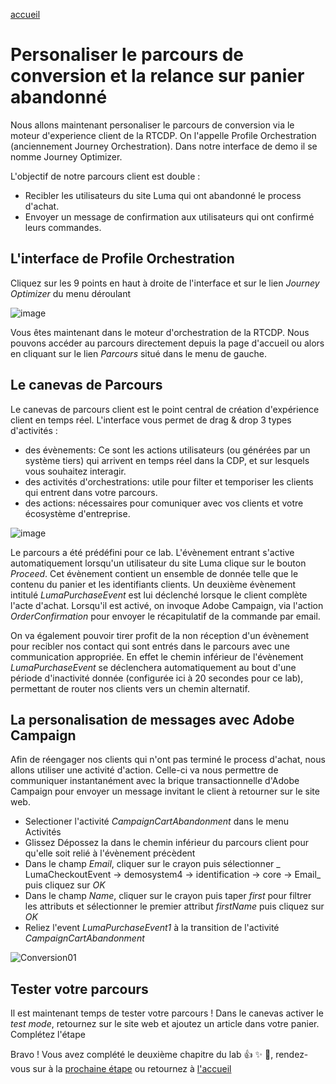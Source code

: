 [accueil](README.md)



Personaliser le parcours de conversion et la relance sur panier abandonné
=========================================================================


Nous allons maintenant personaliser le parcours de conversion via le moteur d'experience client de la RTCDP. On l'appelle Profile Orchestration (anciennement Journey Orchestration). Dans notre interface de demo il se nomme Journey Optimizer. 

L'objectif de notre parcours client est double : 

- Recibler les utilisateurs du site Luma qui ont abandonné le process d'achat.
- Envoyer un message de confirmation aux utilisateurs qui ont confirmé leurs commandes.



## L'interface de Profile Orchestration

Cliquez sur les 9 points en haut à droite de l'interface et sur le lien _Journey Optimizer_ du menu déroulant

![image](https://user-images.githubusercontent.com/40355195/216600072-bdbc3a9e-e702-4d77-832f-5f2c07de1f3c.png)


Vous êtes maintenant dans le moteur d'orchestration de la RTCDP. 
Nous pouvons accéder au parcours directement depuis la page d'accueil ou alors en cliquant sur le lien _Parcours_ situé dans le menu de gauche.


## Le canevas de Parcours
Le canevas de parcours client est le point central de création d'expérience client en temps réel. L'interface vous permet de drag & drop 3 types d'activités : 
- des évènements: Ce sont les actions utilisateurs (ou générées par un système tiers) qui arrivent en temps réel dans la CDP, et sur lesquels vous souhaitez interagir. 
- des activités d'orchestrations:  utile pour filter et temporiser les clients qui entrent dans votre parcours.
- des actions: nécessaires pour comuniquer avec vos clients et votre écosystème d'entreprise. 


![image](https://user-images.githubusercontent.com/40355195/216953101-53853c4b-a710-45e6-826d-c8351ccbe258.png)


Le parcours a été prédéfini pour ce lab. L'évènement entrant s'active automatiquement lorsqu'un utilisateur du site Luma clique sur le bouton _Proceed_. Cet évènement contient un ensemble de donnée telle que le contenu du panier et les identifiants clients.
Un deuxième évènement intitulé _LumaPurchaseEvent_ est lui déclenché lorsque le client complète l'acte d'achat. Lorsqu'il est activé, on invoque Adobe Campaign, via l'action _OrderConfirmation_ pour envoyer le récapitulatif de la commande par email. 


On va également pouvoir tirer profit de la non réception d'un évènement pour recibler nos contact qui sont entrés dans le parcours avec une communication appropriée. En effet le chemin inférieur de l'évènement _LumaPurchaseEvent_ se déclenchera automatiquement au bout d'une période d'inactivité donnée (configurée ici à 20 secondes pour ce lab), permettant de router nos clients vers un chemin alternatif. 

## La personalisation de messages avec Adobe Campaign 

Afin de réengager nos clients qui n'ont pas terminé le process d'achat, nous allons utiliser une activité d'action. Celle-ci va nous permettre de communiquer instantanément avec la brique transactionnelle d'Adobe Campaign pour envoyer un message invitant le client à retourner sur le site web.

- Selectioner l'activité _CampaignCartAbandonment_ dans le menu Activités
- Glissez Dépossez la dans le chemin inférieur du parcours client pour qu'elle soit relié à l'évènement précèdent
- Dans le champ _Email_, cliquer sur le crayon puis sélectionner _ LumaCheckoutEvent -> demosystem4 -> identification -> core -> Email_ puis cliquez sur _OK_
- Dans le champ _Name_, cliquer sur le crayon puis taper _first_ pour filtrer les attributs et sélectionner le premier attribut _firstName_ puis cliquez sur _OK_
- Reliez l'event _LumaPurchaseEvent1_ à la transition de l'activité _CampaignCartAbandonment_

![Conversion01](https://user-images.githubusercontent.com/40355195/216963232-a9fcb13a-65bf-4fd6-b9d6-973322b0987a.gif)


## Tester votre parcours
Il est maintenant temps de tester votre parcours ! 
Dans le canevas activer le _test mode_, retournez sur le site web et ajoutez un article dans votre panier. Complétez l'étape

Bravo ! Vous avez complété le deuxième chapitre du lab :+1: :sparkles: :tada:, rendez-vous sur à la [prochaine étape](ca-lab1-cross-sell.md) ou retournez à [l'accueil](Readme.md)

